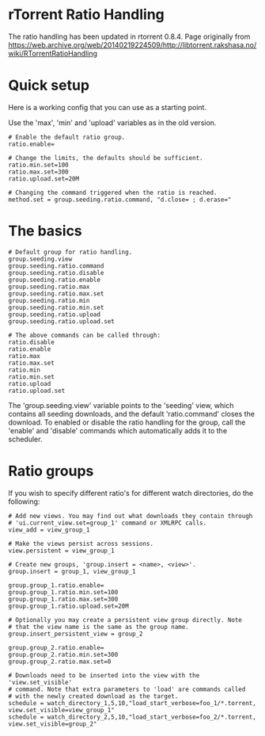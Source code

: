 # rTorrent Ratio Handling

The ratio handling has been updated in rtorrent 0.8.4. Page originally from https://web.archive.org/web/20140219224509/http://libtorrent.rakshasa.no/wiki/RTorrentRatioHandling

# Quick setup

Here is a working config that you can use as a starting point.

Use the 'max', 'min' and 'upload' variables as in the old version.

```
# Enable the default ratio group.
ratio.enable=

# Change the limits, the defaults should be sufficient.
ratio.min.set=100
ratio.max.set=300
ratio.upload.set=20M

# Changing the command triggered when the ratio is reached.
method.set = group.seeding.ratio.command, "d.close= ; d.erase="
```

# The basics

```
# Default group for ratio handling.
group.seeding.view
group.seeding.ratio.command
group.seeding.ratio.disable
group.seeding.ratio.enable
group.seeding.ratio.max
group.seeding.ratio.max.set
group.seeding.ratio.min
group.seeding.ratio.min.set
group.seeding.ratio.upload
group.seeding.ratio.upload.set

# The above commands can be called through:
ratio.disable
ratio.enable
ratio.max
ratio.max.set
ratio.min
ratio.min.set
ratio.upload
ratio.upload.set
```

The 'group.seeding.view' variable points to the 'seeding' view, which contains all seeding downloads, and the default 'ratio.command' closes the download. To enabled or disable the ratio handling for the group, call the 'enable' and 'disable' commands which automatically adds it to the scheduler.

# Ratio groups

If you wish to specify different ratio's for different watch directories, do the following:

```
# Add new views. You may find out what downloads they contain through
# 'ui.current_view.set=group_1' command or XMLRPC calls.
view_add = view_group_1

# Make the views persist across sessions.
view.persistent = view_group_1

# Create new groups, 'group.insert = <name>, <view>'.
group.insert = group_1, view_group_1

group.group_1.ratio.enable=
group.group_1.ratio.min.set=100
group.group_1.ratio.max.set=300
group.group_1.ratio.upload.set=20M 

# Optionally you may create a persistent view group directly. Note
# that the view name is the same as the group name.
group.insert_persistent_view = group_2

group.group_2.ratio.enable=
group.group_2.ratio.min.set=300
group.group_2.ratio.max.set=0

# Downloads need to be inserted into the view with the 'view.set_visible'
# command. Note that extra parameters to 'load' are commands called
# with the newly created download as the target.
schedule = watch_directory_1,5,10,"load_start_verbose=foo_1/*.torrent, view.set_visible=view_group_1"
schedule = watch_directory_2,5,10,"load_start_verbose=foo_2/*.torrent, view.set_visible=group_2"
```